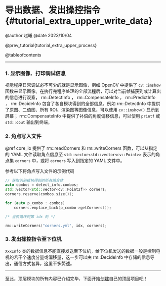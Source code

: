 导出数据、发出操控指令{#tutorial_extra_upper_write_data}
============

@author 赵曦
@date 2023/10/04

@prev_tutorial{tutorial_extra_upper_process}

@tableofcontents

------

### 1. 显示图像、打印调试信息

视觉程序日常调试必不可少的就是显示图像，例如 OpenCV 中提供了 `cv::imshow` 函数来显示图像。在执行完程序处理的全部流程后，可以对当前帧捕获到或计算出的信息进行观察， rm::DetectInfo ， rm::CompensateInfo ， rm::PredictInfo ， rm::DecideInfo 包含了各自模块得到的全部信息。例如 rm::DetectInfo 中提供了原图、二值图、所有 ROI、渲染图等图像信息，可以使用 `cv::imshow()` 显示到屏幕； rm::CompensateInfo 中提供了补偿的角度偏移信息，可以使用 `printf` 或 `std::cout` 输出到终端。

### 2. 角点写入文件

@ref core_io 提供了 rm::readCorners 和 rm::writeCorners 函数，可以从指定的 YAML 文件读取角点信息至 `std::vector<std::vector<cv::Point>>` 表示的角点集 `corners` 中，或将 `corners` 写入到指定的 YAML 文件中。

参考以下将角点写入文件的示例代码

```cpp
// 获取识别模块得到的所有组合体
auto combos = detect_info.combos;
std::vector<std::vector<cv::Point2f>> corners;
corners.reserve(combos.size());

for (auto p_combo : combos)
    corners.emplace_back(p_combo->getCorners());

/* 当前循环到第 idx 轮 */

rm::writeCorners("corners.yml", idx, corners);
```

### 3. 发出操控指令至下位机

`XxxInfo` 类的数据信息不能直接发送至下位机，给下位机发送的数据一般是控制电机的若干个速度分量或偏移量，这一步可以由 rm::DecideInfo 中存储的信息导出，通信方式各异，这里不多赘述。

------

至此，顶层模块的所有内容已介绍完毕，下面开始[创建](https://github.com/new)自己的顶层项目吧！
